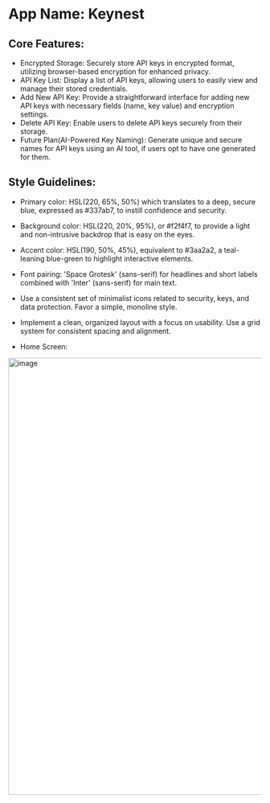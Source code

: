 # **App Name**: Keynest

## Core Features:

- Encrypted Storage: Securely store API keys in encrypted format, utilizing browser-based encryption for enhanced privacy.
- API Key List: Display a list of API keys, allowing users to easily view and manage their stored credentials.
- Add New API Key: Provide a straightforward interface for adding new API keys with necessary fields (name, key value) and encryption settings.
- Delete API Key: Enable users to delete API keys securely from their storage.
- Future Plan(AI-Powered Key Naming): Generate unique and secure names for API keys using an AI tool, if users opt to have one generated for them.

## Style Guidelines:

- Primary color: HSL(220, 65%, 50%) which translates to a deep, secure blue, expressed as #337ab7, to instill confidence and security.
- Background color: HSL(220, 20%, 95%), or #f2f4f7, to provide a light and non-intrusive backdrop that is easy on the eyes.
- Accent color: HSL(190, 50%, 45%), equivalent to #3aa2a2, a teal-leaning blue-green to highlight interactive elements.
- Font pairing: 'Space Grotesk' (sans-serif) for headlines and short labels combined with 'Inter' (sans-serif) for main text.
- Use a consistent set of minimalist icons related to security, keys, and data protection. Favor a simple, monoline style.
- Implement a clean, organized layout with a focus on usability. Use a grid system for consistent spacing and alignment.

- Home Screen:
<img width="1919" height="869" alt="image" src="https://github.com/user-attachments/assets/174cd367-df00-49b0-9544-19e4f8f94d10" />
